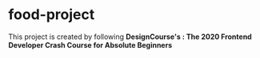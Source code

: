 # food-project

This project is created by following **DesignCourse's : The 2020 Frontend Developer Crash Course for Absolute Beginners**
